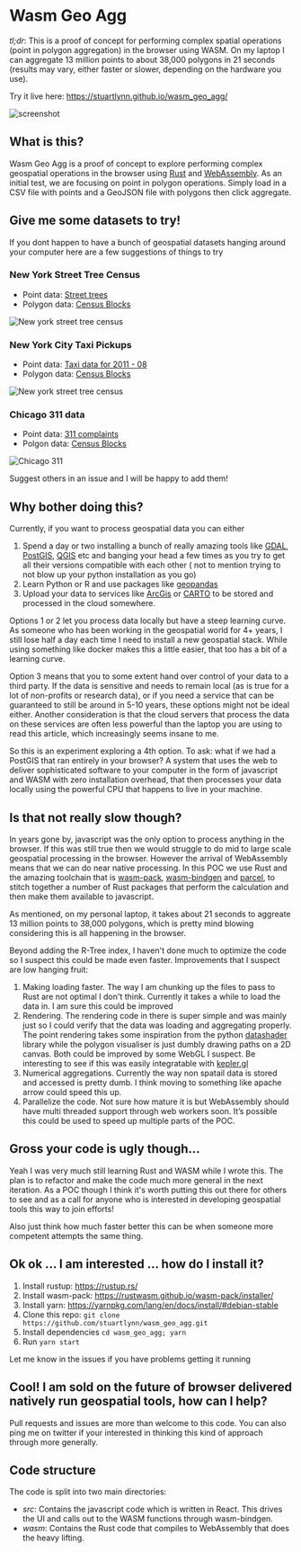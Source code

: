 # Wasm Geo Agg

*tl;dr*: This is a proof of concept for performing complex spatial operations (point in polygon aggregation) in the browser using WASM. On my laptop I can aggregate 13 million points to about 38,000 polygons in 21 seconds (results may vary, either faster or slower, depending on the hardware you use).

Try it live here: https://stuartlynn.github.io/wasm_geo_agg/

![screenshot](https://github.com/stuartlynn/wasm_geo_agg/blob/master/screenshots/TaxiAggregationpng.png?raw=true)

## What is this?

Wasm Geo Agg is a proof of concept to explore performing complex geospatial operations in the browser using [Rust](https://www.rust-lang.org/) and [WebAssembly](webassembly). As an initial test, we are focusing on point in polygon operations. Simply load in a CSV file 
with points and a GeoJSON file with polygons then click aggregate. 

## Give me some datasets to try! 

If you dont happen to have a bunch of geospatial datasets hanging around your computer here are a few suggestions of things to try 

### New York Street Tree Census 

- Point data: [Street trees](https://data.cityofnewyork.us/api/views/5rq2-4hqu/rows.csv?accessType=DOWNLOAD)
- Polygon data: [Census Blocks](https://data.cityofnewyork.us/api/geospatial/v2h8-6mxf?method=export&format=GeoJSON)

![New york street tree census](https://github.com/stuartlynn/wasm_geo_agg/blob/master/screenshots/StreetTrees.png?raw=true)

### New York City Taxi Pickups 

- Point data: [Taxi data for 2011 - 08](https://s3.amazonaws.com/nyc-tlc/trip+data/yellow_tripdata_2011-08.csv)
- Polygon data: [Census Blocks](https://data.cityofnewyork.us/api/geospatial/v2h8-6mxf?method=export&format=GeoJSON)

![New york street tree census](https://github.com/stuartlynn/wasm_geo_agg/blob/master/screenshots/TaxiAggregationpng.png?raw=true)

### Chicago 311 data 

- Point data: [311 complaints](https://data.cityofchicago.org/api/views/v6vf-nfxy/rows.csv?accessType=DOWNLOAD&bom=true&format=true&delimiter=%3B)
- Polgon data: [Census Blocks](https://data.cityofchicago.org/api/geospatial/mfzt-js4n?method=export&format=GeoJSON)

![Chicago 311](https://github.com/stuartlynn/wasm_geo_agg/blob/master/screenshots/Chicago311.png?raw=true)

Suggest others in an issue and I will be happy to add them!

## Why bother doing this? 

Currently, if you want to process geospatial data you can either 

1. Spend a day or two installing a bunch of really amazing tools like [GDAL](https://gdal.org/), [PostGIS](https://postgis.net/), [QGIS](https://www.qgis.org/en/site/) etc and banging your head a few times as you try to get all their versions compatible with each other ( not to mention trying to not blow up your python installation as you go)
2. Learn Python or R and use packages like [geopandas](http://geopandas.org/) 
3. Upload your data to services like [ArcGis](https://www.arcgis.com/index.html) or [CARTO](https://carto.com/) to be stored and processed in the cloud somewhere.

Options 1 or 2 let you process data locally but have a steep learning curve. As someone who has been working in the geospatial world for 4+ years, I still lose half a day each time I need to install a new geospatial stack. While using something like docker makes this a little easier, that too has a bit of a learning curve.

Option 3 means that you to some extent hand over control of your data to a third party. If the data is sensitive and needs to remain local (as is true for a lot of non-profits or research data), or if you need a service that can be guaranteed to still be around in 5-10 years, these options might not be ideal either. Another consideration is that the cloud servers that process the data on these services are often less powerful than the laptop you are using to read this article, which increasingly seems insane to me. 

So this is an experiment exploring a 4th option. To ask: what if we had a PostGIS that ran entirely in your browser? A system that uses the web to deliver sophisticated software to your computer in the form of javascript and WASM with zero installation overhead, that then processes your data locally using the powerful CPU that happens to live in your machine. 

## Is that not really slow though?

In years gone by, javascript was the only option to process anything in the browser. If this was still true then we would struggle to do mid to large scale geospatial processing in the browser. However the arrival of WebAssembly means that we can do near native processing. In this POC we use Rust and the amazing toolchain that is [wasm-pack](https://github.com/rustwasm/wasm-pack), [wasm-bindgen](https://github.com/rustwasm/wasm-bindgen) and [parcel](https://github.com/parcel-bundler/parcel), to stitch together a number of Rust packages that perform the calculation and then make them available to javascript. 

As mentioned, on my personal laptop, it takes about 21 seconds to aggreate 13 million points to 38,000 polygons, which is pretty mind blowing considering this is all happening in the browser.

Beyond adding the R-Tree index, I haven't done much to optimize the code so I suspect this could be made even faster. Improvements that I suspect are low hanging fruit: 

1. Making loading faster. The way I am chunking up the files to pass to Rust are not optimal I don't think. Currently it takes a while to load the data in. I am sure this could be improved
2. Rendering. The rendering code in there is super simple and was mainly just so I could verify that the data was loading and aggregating properly. The point rendering takes some inspiration from the python [datashader](https://datashader.org/) library while the polygon visualiser is just dumbly drawing paths on a 2D canvas. Both could be improved by some WebGL I suspect. Be interesting to see if this was easily integratable with [kepler.gl](https://kepler.gl/)
3. Numerical aggregations. Currently the way non spatail data is stored  and accessed is pretty dumb. I think moving to something like apache arrow could speed this up. 
4. Parallelize the code. Not sure how mature it is but WebAssembly should have multi threaded support through web workers soon. It’s possible this could be used to speed up multiple parts of the POC.

## Gross your code is ugly though...

Yeah I was very much still learning Rust and WASM while I wrote this. The plan is to refactor and make the code much more general in the next iteration. As a POC though I think it's worth putting this out there for others to see and as a call for anyone who is interested in developing geospatial tools this way to join efforts! 

Also just think how much faster better this can be when someone more competent attempts the same thing. 


## Ok ok ... I am interested ... how do I install it?

1. Install rustup:  https://rustup.rs/
2. Install wasm-pack: https://rustwasm.github.io/wasm-pack/installer/
3. Install yarn: https://yarnpkg.com/lang/en/docs/install/#debian-stable
4. Clone this repo: `git clone https://github.com/stuartlynn/wasm_geo_agg.git`
5. Install dependencies `cd wasm_geo_agg; yarn`
6. Run `yarn start`

Let me know in the issues if you have problems getting it running

## Cool! I am sold on the future of browser delivered natively run geospatial tools, how can I help?

Pull requests and issues are more than welcome to this code. You can also ping me on twitter if your interested in thinking this kind of approach through more generally.


## Code structure 

The code is split into two main directories:

- _src_: Contains the javascript code which is written in React. This drives the UI and calls out to the WASM functions through wasm-bindgen. 
- _wasm_: Contains the Rust code that compiles to WebAssembly that does the heavy lifting. 



